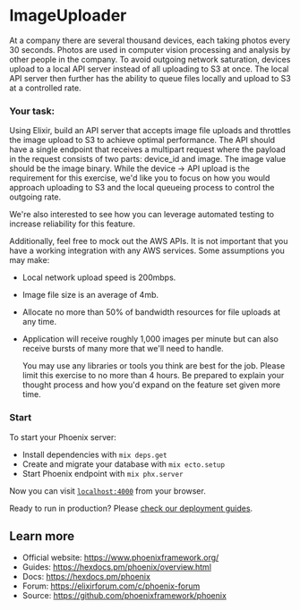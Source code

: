 # ImageUploader

At a company there are several thousand devices, each taking photos every 30 seconds. 
Photos are used in computer vision processing and analysis by other people in the company. 
To avoid outgoing network saturation, devices upload to a local API server instead of all uploading to S3 at once.
The local API server then further has the ability to queue files locally and upload to S3 at a controlled rate.

### Your task:

Using Elixir, build an API server that accepts image file uploads and throttles the image upload to S3 to achieve optimal performance.
The API should have a single endpoint that receives a multipart request where the payload in the request consists of two parts: device_id and image.
The image value should be the image binary. While the device → API upload is the requirement for this exercise, we'd like you to focus on how you would approach uploading to S3 and the local queueing process to control the outgoing rate.

We're also interested to see how you can leverage automated testing to increase reliability for this feature.

Additionally, feel free to mock out the AWS APIs.
It is not important that you have a working integration with any AWS services.
Some assumptions you may make:
- Local network upload speed is 200mbps.
- Image file size is an average of 4mb.
- Allocate no more than 50% of bandwidth resources for file uploads at any time.
- Application will receive roughly 1,000 images per minute but can also receive bursts of many more that we'll need to handle.

    You may use any libraries or tools you think are best for the job.
    Please limit this exercise to no more than 4 hours.
    Be prepared to explain your thought process and how you'd expand on the feature set given more time.

### Start
To start your Phoenix server:

  * Install dependencies with `mix deps.get`
  * Create and migrate your database with `mix ecto.setup`
  * Start Phoenix endpoint with `mix phx.server`

Now you can visit [`localhost:4000`](http://localhost:4000) from your browser.

Ready to run in production? Please [check our deployment guides](https://hexdocs.pm/phoenix/deployment.html).

## Learn more

  * Official website: https://www.phoenixframework.org/
  * Guides: https://hexdocs.pm/phoenix/overview.html
  * Docs: https://hexdocs.pm/phoenix
  * Forum: https://elixirforum.com/c/phoenix-forum
  * Source: https://github.com/phoenixframework/phoenix
